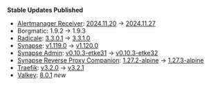 **Stable Updates Published**

* [Alertmanager Receiver](https://github.com/metio/matrix-alertmanager-receiver): [2024.11.20](https://github.com/metio/matrix-alertmanager-receiver/releases/tag/2024.11.20) -> [2024.11.27](https://github.com/metio/matrix-alertmanager-receiver/releases/tag/2024.11.27)
* Borgmatic: 1.9.2 -> 1.9.3
* [Radicale](https://github.com/tomsquest/docker-radicale): [3.3.0.1](https://github.com/tomsquest/docker-radicale/releases/tag/3.3.0.1) -> [3.3.1.0](https://github.com/tomsquest/docker-radicale/releases/tag/3.3.1.0)
* [Synapse](https://github.com/element-hq/synapse): [v1.119.0](https://github.com/element-hq/synapse/releases/tag/v1.119.0) -> [v1.120.0](https://github.com/element-hq/synapse/releases/tag/v1.120.0)
* [Synapse Admin](https://github.com/etkecc/synapse-admin): [v0.10.3-etke31](https://github.com/etkecc/synapse-admin/releases/tag/v0.10.3-etke31) -> [v0.10.3-etke32](https://github.com/etkecc/synapse-admin/releases/tag/v0.10.3-etke32)
* [Synapse Reverse Proxy Companion](https://github.com/nginx/nginx): [1.27.2-alpine](https://github.com/nginx/nginx/releases/tag/release-1.27.2) -> [1.27.3-alpine](https://github.com/nginx/nginx/releases/tag/release-1.27.3)
* [Traefik](https://github.com/traefik/traefik): [v3.2.0](https://github.com/traefik/traefik/releases/tag/v3.2.0) -> [v3.2.1](https://github.com/traefik/traefik/releases/tag/v3.2.1)
* [Valkey](https://github.com/valkey-io/valkey): [8.0.1](https://github.com/valkey-io/valkey/releases/tag/8.0.1) _new_
